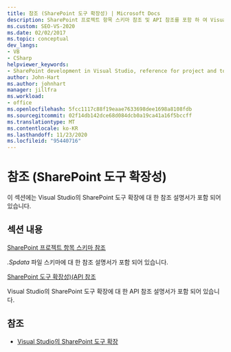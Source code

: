 ```yaml
---
title: 참조 (SharePoint 도구 확장성) | Microsoft Docs
description: SharePoint 프로젝트 항목 스키마 참조 및 API 참조를 포함 하 여 Visual Studio에서 SharePoint 도구 확장에 대 한 참조 설명서에 대 한 링크를 가져옵니다.
ms.custom: SEO-VS-2020
ms.date: 02/02/2017
ms.topic: conceptual
dev_langs:
- VB
- CSharp
helpviewer_keywords:
- SharePoint development in Visual Studio, reference for project and tools extensibility
author: John-Hart
ms.author: johnhart
manager: jillfra
ms.workload:
- office
ms.openlocfilehash: 5fcc1117c88f19eaae7633698dee1698a8108fdb
ms.sourcegitcommit: 02f14db142dce68d084dcb0a19ca41a16f5bccff
ms.translationtype: MT
ms.contentlocale: ko-KR
ms.lasthandoff: 11/23/2020
ms.locfileid: "95440716"
---
```

# <a name="reference-sharepoint-tools-extensibility"></a>참조 (SharePoint 도구 확장성)

이 섹션에는 Visual Studio의 SharePoint 도구 확장에 대 한 참조 설명서가 포함 되어 있습니다.

## <a name="in-this-section"></a>섹션 내용

[SharePoint 프로젝트 항목 스키마 참조](../sharepoint/sharepoint-project-item-schema-reference.md)

*.Spdata* 파일 스키마에 대 한 참조 설명서가 포함 되어 있습니다.

[SharePoint 도구 확장성&#41;&#40;API 참조 ](../sharepoint/api-reference-sharepoint-tools-extensibility.md)

Visual Studio의 SharePoint 도구 확장에 대 한 API 참조 설명서가 포함 되어 있습니다.

## <a name="see-also"></a>참조

- [Visual Studio의 SharePoint 도구 확장](../sharepoint/extending-the-sharepoint-tools-in-visual-studio.md)
